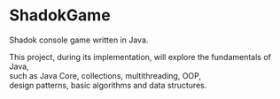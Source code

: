 # ShadokGame

Shadok console game written in Java.<br>

This project, during its implementation, will explore the fundamentals of Java,<br> 
such as Java Core, collections, multithreading, OOP, <br>
design patterns, basic algorithms and data structures.<br>
